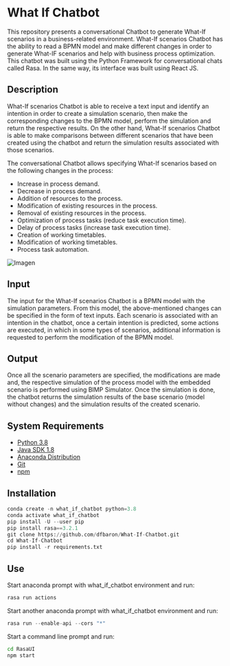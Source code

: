 # What If Chatbot

This repository presents a conversational Chatbot to generate What-If scenarios in a business-related environment. What-If scenarios Chatbot has the ability to read a BPMN model and make different changes in order to generate What-IF scenarios and help with business process optimization. This chatbot was built using the Python Framework for conversational chats called Rasa. In the same way, its interface was built using React JS.

## Description 

What-If scenarios Chatbot is able to receive a text input and identify an intention in order to create a simulation scenario, then make the corresponding changes to the BPMN model, perform the simulation and return the respective results. On the other hand, What-If scenarios Chatbot is able to make comparisons between different scenarios that have been created using the chatbot and return the simulation results associated with those scenarios.

The conversational Chatbot allows specifying What-If scenarios based on the following changes in the process:

- Increase in process demand.
- Decrease in process demand.
- Addition of resources to the process.
- Modification of existing resources in the process.
- Removal of existing resources in the process.
- Optimization of process tasks (reduce task execution time).
- Delay of process tasks (increase task execution time).
- Creation of working timetables.
- Modification of working timetables.
- Process task automation.

![Imagen](https://github.com/dfbaron/What-If-Chatbot/blob/main/images/Simulation%20Results.png)

## Input

The input for the What-If scenarios Chatbot is a BPMN model with the simulation parameters. From this model, the above-mentioned changes can be specified in the form of text inputs. Each scenario is associated with an intention in the chatbot, once a certain intention is predicted, some actions are executed, in which in some types of scenarios, additional information is requested to perform the modification of the BPMN model. 

## Output

Once all the scenario parameters are specified, the modifications are made and, the respective simulation of the process model with the embedded scenario is performed using BIMP Simulator. Once the simulation is done, the chatbot returns the simulation results of the base scenario (model without changes) and the simulation results of the created scenario.

## System Requirements

 - [Python 3.8](https://www.python.org/downloads/)
 - [Java SDK 1.8](https://www.oracle.com/fr/java/technologies/javase/javase8-archive-downloads.html)
 - [Anaconda Distribution](https://www.anaconda.com/products/individual)
 - [Git](https://git-scm.com/downloads)
 - [npm](https://nodejs.org/dist/v16.17.0/node-v16.17.0-x64.msi)

## Installation

```python
conda create -n what_if_chatbot python=3.8
conda activate what_if_chatbot
pip install -U --user pip 
pip install rasa==3.2.1
git clone https://github.com/dfbaron/What-If-Chatbot.git
cd What-If-Chatbot
pip install -r requirements.txt
```

## Use

Start anaconda prompt with what_if_chatbot environment and run:
```python
rasa run actions
```

Start another anaconda prompt with what_if_chatbot environment and run:
```python
rasa run --enable-api --cors "*"
```

Start a command line prompt and run:
```bash
cd RasaUI
npm start
```

